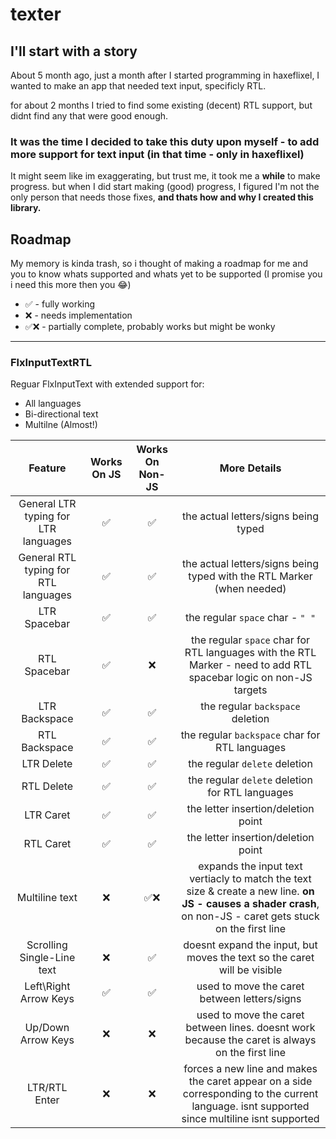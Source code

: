 # texter



## I'll start with a story

About 5 month ago, just a month after I started programming in haxeflixel, I wanted to make an app that needed text input, specificly RTL.

for about 2 months I tried to find some existing (decent) RTL support, but didnt find any that were good enough.

### It was the time I decided to take this duty upon myself - to add more support for text input (in that time - only in haxeflixel)

It might seem like im exaggerating, but trust me, it took me a **while** to make progress. but when I did start making (good) progress,
I figured I'm not the only person that needs those fixes, **and thats how and why I created this library.**



## Roadmap

My memory is kinda trash, so i thought of making a roadmap for me and you to know whats supported and whats yet to be 
supported (I promise you i need this more then you 😂)

 - ✅ - fully working
 - ❌ - needs implementation
 - ✅❌ - partially complete, probably works but might be wonky
---

### **FlxInputTextRTL**

Reguar FlxInputText with extended support for:
 - All languages
 - Bi-directional text
 - Multilne (Almost!)

| Feature | Works On JS | Works On Non-JS |More Details |
|  :---:  |     :---:   |       :---:     |    :---:    |
| General LTR typing for LTR languages | ✅ | ✅ | the actual letters/signs being typed |
| General RTL typing for RTL languages | ✅ | ✅ | the actual letters/signs being typed with the RTL Marker (when needed) |
| LTR Spacebar  | ✅ | ✅ | the regular `space` char - `" "` |
| RTL Spacebar  | ✅ | ❌ | the regular `space` char for RTL languages with the RTL Marker - need to add RTL spacebar logic on non-JS targets |
| LTR Backspace | ✅ | ✅ | the regular `backspace` deletion |
| RTL Backspace | ✅ | ✅ | the regular `backspace` char for RTL languages |
| LTR Delete    | ✅ | ✅ | the regular `delete` deletion |
| RTL Delete    | ✅ | ✅ | the regular `delete` deletion for RTL languages |
| LTR Caret     | ✅ | ✅ | the letter insertion/deletion point |
| RTL Caret     | ✅ | ✅ | the letter insertion/deletion point|
| Multiline text | ❌ | ✅❌ | expands the input text vertiacly to match the text size & create a  new line. **on JS - causes a shader crash**, on non-JS - caret gets stuck on the first line |
| Scrolling Single-Line text | ❌ | ✅ | doesnt expand the input, but moves the text so the caret will be visible |
| Left\Right Arrow Keys | ✅ | ✅ | used to move the caret between letters/signs |
| Up/Down Arrow Keys | ❌ | ❌ | used to move the caret between lines. doesnt work because the caret is always on the first line |
| LTR/RTL Enter | ❌ | ❌ | forces a new line and makes the caret appear on a side corresponding to the current language. isnt supported since multiline isnt supported |



